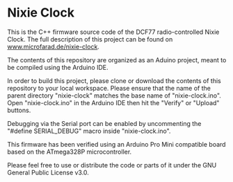 # Nixie Clock

This is the C++ firmware source code of the DCF77 radio-controlled Nixie Clock. The full description of this project can be found on www.microfarad.de/nixie-clock.

The contents of this repository are organized as an Aduino project, meant to be compiled using the Arduino IDE.

In order to build this project, please clone or download the contents of this repository to your local workspace. Please ensure that the name of the parent directory "nixie-clock" matches the base name of "nixie-clock.ino". Open "nixie-clock.ino" in the Arduino IDE then hit the "Verify" or "Upload" buttons.

Debugging via the Serial port can be enabled by uncommenting the "#define SERIAL_DEBUG" macro inside "nixie-clock.ino".

This firmware has been verified using an Arduino Pro Mini compatible board based on the ATmega328P microcontroller.

Please feel free to use or distribute the code or parts of it under the GNU General Public License v3.0.
